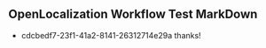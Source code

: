 ## OpenLocalization Workflow Test MarkDown
* cdcbedf7-23f1-41a2-8141-26312714e29a 
thanks!<!--HONumber=Mar16_HO3-->

